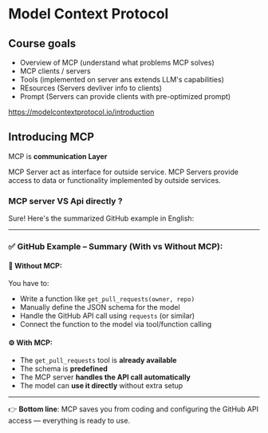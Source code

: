 # Model Context Protocol

## Course goals

- Overview of MCP (understand what problems MCP solves)
- MCP clients / servers
- Tools (implemented on server ans extends LLM's capabilities)
- REsources (Servers devliver info to clients)
- Prompt (Servers can provide clients with pre-optimized prompt)

https://modelcontextprotocol.io/introduction

## Introducing MCP

MCP is **communication Layer**

MCP Server act as interface for outside service. MCP Servers provide access to data or functionality implemented by outside services.


### MCP server VS Api directly ?

Sure! Here's the summarized GitHub example in English:

---

### ✅ **GitHub Example – Summary (With vs Without MCP):**

#### 🔧 **Without MCP**:

You have to:

* Write a function like `get_pull_requests(owner, repo)`
* Manually define the JSON schema for the model
* Handle the GitHub API call using `requests` (or similar)
* Connect the function to the model via tool/function calling

#### ⚙️ **With MCP**:

* The `get_pull_requests` tool is **already available**
* The schema is **predefined**
* The MCP server **handles the API call automatically**
* The model can **use it directly** without extra setup

---

👉 **Bottom line**: MCP saves you from coding and configuring the GitHub API access — everything is ready to use.
